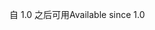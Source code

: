 <span data-ttu-id="3a2ac-101">自 1.0 之后可用</span><span class="sxs-lookup"><span data-stu-id="3a2ac-101">Available since 1.0</span></span>